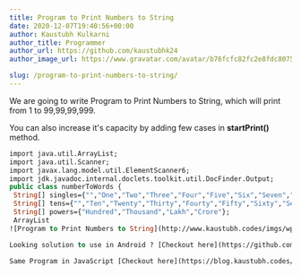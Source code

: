```yaml
---
title: Program to Print Numbers to String
date: 2020-12-07T19:40:56+00:00
author: Kaustubh Kulkarni
author_title: Programmer
author_url: https://github.com/kaustubhk24
author_image_url: https://www.gravatar.com/avatar/b76fcfc82fc2e8fdc8075636f1735f61?s=200

slug: /program-to-print-numbers-to-string/
---
```

We are going to write Program to Print Numbers to String, which will print from 1 to 99,99,99,999.

You can also increase it's capacity by adding few cases in **startPrint()** method.

```vb title="file.vb"
import java.util.ArrayList;
import java.util.Scanner;
import javax.lang.model.util.ElementScanner6;
import jdk.javadoc.internal.doclets.toolkit.util.DocFinder.Output;
public class numberToWords {
 String[] singles={"","One","Two","Three","Four","Five","Six","Seven","Eight","Nine","Ten","Eleven","Twelve","Thirteen","Fourteen","Fifteen","Sixteen","Seventeen","Eighteen","Nineteen","Twenty"};
 String[] tens={"","Ten","Twenty","Thirty","Fourty","Fifty","Sixty","Seventy","Eighty","Ninty","Hundered"};
 String[] powers={"Hundred","Thousand","Lakh","Crore"};
 ArrayList
![Program to Print Numbers to String](http://www.kaustubh.codes/imgs/wp-content/uploads/2020/12/image-1.png) 

Looking solution to use in Android ? [Checkout here](https://github.com/kaustubhk24/NumberToWords-Library)

Same Program in JavaScript [Checkout here](https://blog.kaustubh.codes/program-to-print-numbers-to-string-in-javascript/)